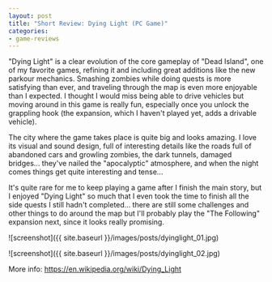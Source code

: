 ```yaml
---
layout: post
title: "Short Review: Dying Light (PC Game)"
categories:
- game-reviews
---
```


<p>"Dying Light" is a clear evolution of the core gameplay of "Dead Island", one of my favorite games, refining it and including great additions like the new parkour mechanics. Smashing zombies while doing quests is more satisfying than ever, and traveling through the map is even more enjoyable than I expected. I thought I would miss being able to drive vehicles but moving around in this game is really fun, especially once you unlock the grappling hook (the expansion, which I haven't played yet, adds a drivable vehicle).</p>

<p>The city where the game takes place is quite big and looks amazing. I love its visual and sound design, full of interesting details like the roads full of abandoned cars and growling zombies, the dark tunnels, damaged bridges... they've nailed the "apocalyptic" atmosphere, and when the night comes things get quite interesting and tense...</p>

<p>It's quite rare for me to keep playing a game after I finish the main story, but I enjoyed "Dying Light" so much that I even took the time to finish all the side quests I still hadn't completed... there are still some challenges and other things to do around the map but I'll probably play the "The Following" expansion next, since it looks really promising.
</p>


![screenshot]({{ site.baseurl }}/images/posts/dyinglight_01.jpg)

![screenshot]({{ site.baseurl }}/images/posts/dyinglight_02.jpg)


<p>More info: <a href="https://en.wikipedia.org/wiki/Dying_Light">https://en.wikipedia.org/wiki/Dying_Light</a><p>


